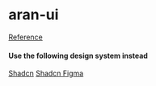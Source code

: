 # aran-ui

[Reference](https://medium.com/simform-engineering/building-a-component-library-with-react-typescript-and-storybook-a-comprehensive-guide-ba189accdaf5)

#### Use the following design system instead
[Shadcn](https://ui.shadcn.com/)
[Shadcn Figma](https://www.figma.com/design/n05DlGXt602oZXdXicv1EQ/%40shadcn%2Fui---Design-System-(Community)?node-id=2-287&p=f&m=dev)
